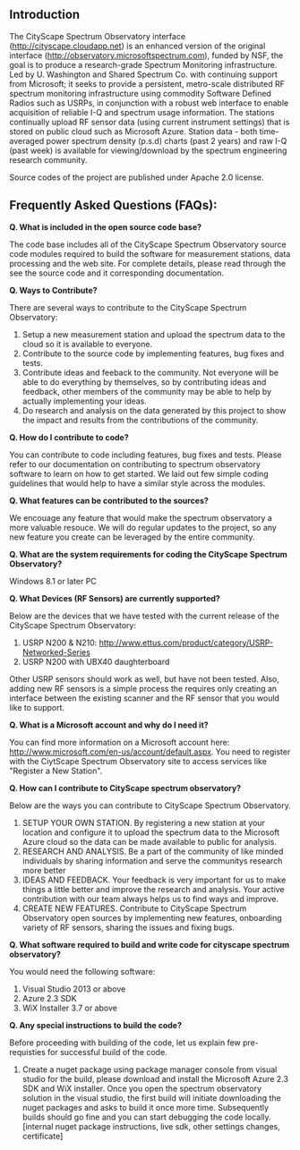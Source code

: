 ## Introduction

The CityScape Spectrum Observatory interface (http://cityscape.cloudapp.net) is an enhanced version of the original interface (http://observatory.microsoftspectrum.com), funded by NSF, the goal is to produce a research-grade Spectrum Monitoring infrastructure. Led by U. Washington and Shared Spectrum Co. with continuing support from Microsoft; it seeks to provide a persistent, metro-scale distributed RF spectrum monitoring infrastructure using commodity Software Defined Radios such as USRPs, in conjunction with a robust web interface to enable acquisition of reliable I-Q and spectrum usage information. The stations continually upload RF sensor data (using current instrument settings) that is stored on public cloud such as Microsoft Azure. Station data - both time-averaged power spectrum density (p.s.d) charts (past 2 years) and raw I-Q (past week) is available for viewing/download by the spectrum engineering research community.

Source codes of the project are published under Apache 2.0 license.

## Frequently Asked Questions (FAQs):

**Q. What is included in the open source code base?**

The code base includes all of the CityScape Spectrum Observatory source code modules required to build the software for measurement stations, data processing and the web site. For complete details, please read through the see the source code and it corresponding documentation.

**Q. Ways to Contribute?**

There are several ways to contribute to the CityScape Spectrum Observatory:
1. Setup a new measurement station and upload the spectrum data to the cloud so it is available to everyone.
2. Contribute to the source code by implementing features, bug fixes and tests.
3. Contribute ideas and feeback to the community. Not everyone will be able to do everything by themselves, so by contributing ideas and feedback, other members of the community may be able to help by actually implementing your ideas.
4. Do research and analysis on the data generated by this project to show the impact and results from the contributions of the community.

**Q. How do I contribute to code?**

You can contribute to code including features, bug fixes and tests. Please refer to our documentation on contributing to spectrum observatory software to learn on how to get started.  We laid out few simple coding guidelines that would help to have a similar style across the modules.

**Q. What features can be contributed to the sources?**

We encouage any feature that would make the spectrum observatory a more valuable resouce. We will do regular updates to the project, so any new feature you create can be leveraged by the entire community.

**Q. What are the system requirements for coding the CityScape Spectrum Observatory?**

Windows 8.1 or later PC

**Q. What Devices (RF Sensors) are currently supported?**

Below are the devices that we have tested with the current release of the CityScape Spectrum Observatory:
1. USRP N200 & N210: http://www.ettus.com/product/category/USRP-Networked-Series
2. USRP N200 with UBX40 daughterboard

Other USRP sensors should work as well, but have not been tested. Also, adding new RF sensors is a simple process the requires only creating an interface between the existing scanner and the RF sensor that you would like to support.

**Q. What is a Microsoft account and why do I need it?**

You can find more information on a Microsoft account here: http://www.microsoft.com/en-us/account/default.aspx.  You need to register with the CiytScape Spectrum Observatory site to access services like "Register a New Station".

**Q. How can I contribute to CityScape spectrum observatory?**

Below are the ways you can contribute to CityScape Spectrum Observatory.
1. SETUP YOUR OWN STATION. By registering a new station at your location and configure it to upload the spectrum data to the Microsoft Azure cloud so the data can be made available to public for analysis.
2. RESEARCH AND ANALYSIS. Be a part of the community of like minded individuals by sharing information and serve the communitys research more better 
3. IDEAS AND FEEDBACK. Your feedback is very important for us to make things a little better and improve the research and analysis. Your active contribution with our team always helps us to find ways and improve.
4. CREATE NEW FEATURES. Contribute to CityScape Spectrum Observatory open sources by implementing new features, onboarding variety of RF sensors, sharing the issues and fixing bugs.

**Q. What software required to build and write code for cityscape spectrum observatory?**

You would need the following software:
1. Visual Studio 2013 or above
2. Azure 2.3 SDK
3. WiX Installer 3.7 or above

**Q. Any special instructions to build the code?**

Before proceeding with building of the code, let us explain few pre-requisties for successful build of the code.
1. Create a nuget package using package manager console from visual studio for the 
build, please download and install the Microsoft Azure 2.3 SDK and WiX installer. Once you open the spectrum observatory solution in the visual studio, the first build will initiate downloading the nuget packages and asks to build it once more time. Subsequently builds should go fine and you can start debugging the code locally. [internal nuget package instructions, live sdk, other settings changes, certificate]
